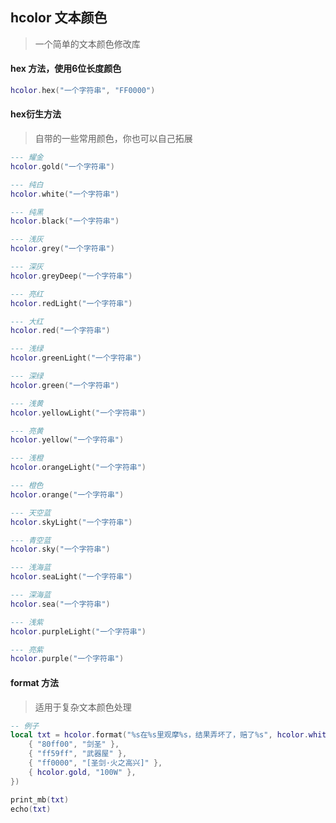 ## hcolor 文本颜色

> 一个简单的文本颜色修改库

#### hex 方法，使用6位长度颜色

```lua
hcolor.hex("一个字符串", "FF0000")
```

#### hex衍生方法

> 自带的一些常用颜色，你也可以自己拓展

```lua
--- 耀金
hcolor.gold("一个字符串")

--- 纯白
hcolor.white("一个字符串")

--- 纯黑
hcolor.black("一个字符串")

--- 浅灰
hcolor.grey("一个字符串")

--- 深灰
hcolor.greyDeep("一个字符串")

--- 亮红
hcolor.redLight("一个字符串")

--- 大红
hcolor.red("一个字符串")

--- 浅绿
hcolor.greenLight("一个字符串")

--- 深绿
hcolor.green("一个字符串")

--- 浅黄
hcolor.yellowLight("一个字符串")

--- 亮黄
hcolor.yellow("一个字符串")

--- 浅橙
hcolor.orangeLight("一个字符串")

--- 橙色
hcolor.orange("一个字符串")

--- 天空蓝
hcolor.skyLight("一个字符串")

--- 青空蓝
hcolor.sky("一个字符串")

--- 浅海蓝
hcolor.seaLight("一个字符串")

--- 深海蓝
hcolor.sea("一个字符串")

--- 浅紫
hcolor.purpleLight("一个字符串")

--- 亮紫
hcolor.purple("一个字符串")
```

#### format 方法

> 适用于复杂文本颜色处理

```lua
-- 例子
local txt = hcolor.format("%s在%s里观摩%s，结果弄坏了，赔了%s", hcolor.white, {
    { "80ff00", "剑圣" },
    { "ff59ff", "武器屋" },
    { "ff0000", "[圣剑·火之高兴]" },
    { hcolor.gold, "100W" },
})

print_mb(txt)
echo(txt)
```
